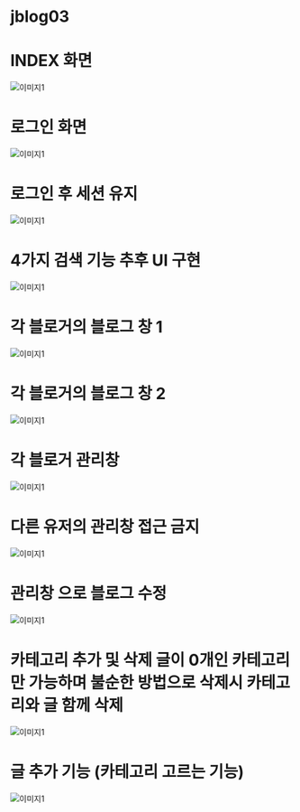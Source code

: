 # jblog03


# INDEX 화면

<img alt="이미지1" src="https://github.com/songk1992/jblog/blob/master/jblog03/docs/1.png?raw=true" />

# 로그인 화면

<img alt="이미지1" src="https://github.com/songk1992/jblog/blob/master/jblog03/docs/2.png?raw=true" />

# 로그인 후 세션 유지

<img alt="이미지1" src="https://github.com/songk1992/jblog/blob/master/jblog03/docs/3.png?raw=true" />

# 4가지 검색 기능 추후 UI 구현

<img alt="이미지1" src="https://github.com/songk1992/jblog/blob/master/jblog03/docs/4.png?raw=true" />

# 각 블로거의 블로그 창 1

<img alt="이미지1" src="https://github.com/songk1992/jblog/blob/master/jblog03/docs/5.png?raw=true" />


# 각 블로거의 블로그 창 2

<img alt="이미지1" src="https://github.com/songk1992/jblog/blob/master/jblog03/docs/6.png?raw=true" />

# 각 블로거 관리창

<img alt="이미지1" src="https://github.com/songk1992/jblog/blob/master/jblog03/docs/7.png?raw=true" />

# 다른 유저의 관리창 접근 금지 

<img alt="이미지1" src="https://github.com/songk1992/jblog/blob/master/jblog03/docs/8.png?raw=true" />

# 관리창 으로 블로그 수정

<img alt="이미지1" src="https://github.com/songk1992/jblog/blob/master/jblog03/docs/9.png?raw=true" />

# 카테고리 추가 및 삭제 글이 0개인 카테고리만 가능하며 불순한 방법으로 삭제시 카테고리와 글 함께 삭제

<img alt="이미지1" src="https://github.com/songk1992/jblog/blob/master/jblog03/docs/10.png?raw=true" />

# 글 추가 기능 (카테고리 고르는 기능)

<img alt="이미지1" src="https://github.com/songk1992/jblog/blob/master/jblog03/docs/11.png?raw=true" />










